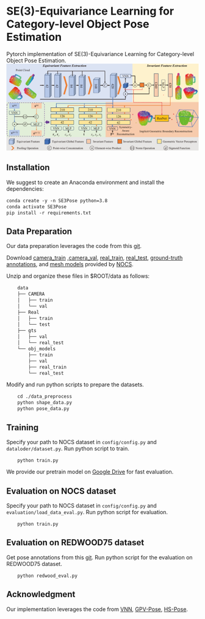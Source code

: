 # SE(3)-Equivariance Learning for Category-level Object Pose Estimation
Pytorch implementation of SE(3)-Equivariance Learning for Category-level Object Pose Estimation.
![pipeline](pic/overview.png)

## Installation

We suggest to create an Anaconda environment and install the dependencies:

```
conda create -y -n SE3Pose python=3.8
conda activate SE3Pose
pip install -r requirements.txt
```

## Data Preparation
Our data preparation leverages the code from this [git](https://github.com/mentian/object-deformnet).

Download [camera\_train](http://download.cs.stanford.edu/orion/nocs/camera_train.zip) ,[camera\_val](http://download.cs.stanford.edu/orion/nocs/camera_val25K.zip), [real\_train](http://download.cs.stanford.edu/orion/nocs/real_train.zip), [real\_test](http://download.cs.stanford.edu/orion/nocs/real_test.zip), [ground-truth annotations](http://download.cs.stanford.edu/orion/nocs/gts.zip), and [mesh models](http://download.cs.stanford.edu/orion/nocs/obj_models.zip) provided by [NOCS](https://github.com/hughw19/NOCS_CVPR2019).<br />

Unzip and organize these files in \$ROOT/data as follows:
```
    data
    ├── CAMERA
    │   ├── train
    │   └── val
    ├── Real
    │   ├── train
    │   └── test
    ├── gts
    │   ├── val
    │   └── real_test
    └── obj_models
        ├── train
        ├── val
        ├── real_train
        └── real_test
```
Modify and run python scripts to prepare the datasets.
```
    cd ./data_preprocess
    python shape_data.py
    python pose_data.py
```

## Training

Specify your path to NOCS dataset in  `config/config.py` and `dataloder/dataset.py`. Run python script to train.
```
    python train.py
``` 

We provide our pretrain model on [Google Drive](https://drive.google.com/file/d/141R70doQw6z0jJnyrYfrk-lDCJ8qZ8Zy/view?usp=sharing) for fast evaluation.
## Evaluation on NOCS dataset

Specify your path to NOCS dataset in  `config/config.py` and `evaluation/load_data_eval.py`. Run python script for evaluation.

```
    python train.py
```

## Evaluation on REDWOOD75 dataset

Get pose annotations from this [git](https://github.com/roym899/pose_and_shape_evaluation/blob/main/docs/data_preparation.md). Run python script for the evaluation on REDWOOD75 dataset.
```
    python redwood_eval.py
```

## Acknowledgment
Our implementation leverages the code from [VNN](https://github.com/FlyingGiraffe/vnn), [GPV-Pose](https://github.com/lolrudy/GPV_Pose), [HS-Pose](https://github.com/Lynne-Zheng-Linfang/HS-Pose).
